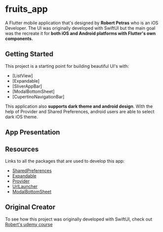 # fruits_app

A Flutter mobile application that's designed by **Robert Petras** who is an iOS Developer.
The UI was originally developed with SwiftUI but the main goal was the recreate it for **both iOS and Android platforms with Flutter's own components.**

## Getting Started

This project is a starting point for building beautiful UI's with:
- [ListView]
- [Expandable]
- [SliverAppBar]
- [ModalBottomSheet]
- [CupertinoNavigationBar]

This application also **supports dark theme and android design**. With the help of Provider and Shared Preferences, android users are able to select dark iOS theme.

## App Presentation


## Resources

Links to all the packages that are used to develop this app:

- [SharedPreferences](https://pub.dev/packages/shared_preferences)
- [Expandable](https://pub.dev/packages/expandable)
- [Provider](https://pub.dev/packages/provider)
- [UrlLauncher](https://pub.dev/packages/url_launcher)
- [ModalBottomSheet](https://pub.dev/packages/modal_bottom_sheet)

## Original Creator

To see how this project was originally developed with SwiftUI, check out 
[Robert's udemy course](https://www.udemy.com/course/swiftui-masterclass-course-ios-development-with-swift/learn/lecture/22055932#overview)
